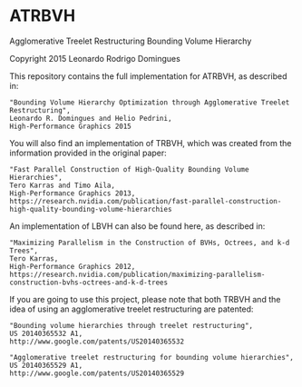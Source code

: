 # ATRBVH
Agglomerative Treelet Restructuring Bounding Volume Hierarchy

Copyright 2015 Leonardo Rodrigo Domingues


This repository contains the full implementation for ATRBVH, as described in:

	"Bounding Volume Hierarchy Optimization through Agglomerative Treelet Restructuring",
	Leonardo R. Domingues and Helio Pedrini,
	High-Performance Graphics 2015

You will also find an implementation of TRBVH, which was created from the information provided in the original paper:

	"Fast Parallel Construction of High-Quality Bounding Volume Hierarchies",
	Tero Karras and Timo Aila,
	High-Performance Graphics 2013,
	https://research.nvidia.com/publication/fast-parallel-construction-high-quality-bounding-volume-hierarchies

An implementation of LBVH can also be found here, as described in:

	"Maximizing Parallelism in the Construction of BVHs, Octrees, and k-d Trees",
	Tero Karras,
	High-Performance Graphics 2012,
	https://research.nvidia.com/publication/maximizing-parallelism-construction-bvhs-octrees-and-k-d-trees
	

If you are going to use this project, please note that both TRBVH and the idea of using an agglomerative treelet 
restructuring are patented:

	"Bounding volume hierarchies through treelet restructuring",
	US 20140365532 A1,
	http://www.google.com/patents/US20140365532

	"Agglomerative treelet restructuring for bounding volume hierarchies",
	US 20140365529 A1,
	http://www.google.com/patents/US20140365529
